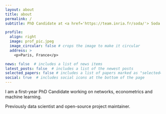 ```yaml
---
layout: about
title: about
permalink: /
subtitle: PhD Candidate at <a href='https://team.inria.fr/soda/'> Soda - Inria</a>, maintainer of <a href='https://skrub-data.org/'> skrub</a>.

profile:
  align: right
  image: prof_pic.jpeg
  image_circular: false # crops the image to make it circular
  address: >
    <p>Paris, France</p>

news: false  # includes a list of news items
latest_posts: false  # includes a list of the newest posts
selected_papers: false # includes a list of papers marked as "selected={true}"
social: true  # includes social icons at the bottom of the page
---
```


I am a first-year PhD Candidate working on networks, econometrics and machine learning.

Previously data scientist and open-source project maintainer. 
